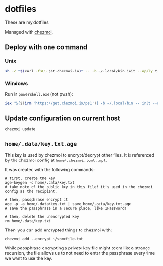 # dotfiles

These are my dotfiles.

Managed with [chezmoi](https://www.chezmoi.io/).

## Deploy with one command

### Unix

```bash
sh -c "$(curl -fsLS get.chezmoi.io)" -- -b ~/.local/bin init --apply t-mart
```

### Windows

Run in `powershell.exe` (not pwsh):

```powershell
iex "&{$(irm 'https://get.chezmoi.io/ps1')} -b ~/.local/bin -- init --apply t-mart"
```

## Update configuration on current host

```bash
chezmoi update
```

## `home/.data/key.txt.age`

This key is used by chezmoi to encrypt/decrypt other files. It is referenced by
the chezmoi config at `home/.chezmoi.toml.tmpl`.

It was created with the following commands:

```nushell
# first, create the key
age-keygen -o home/.data/key.txt
# take note of the public key in this file! it's used in the chezmoi config as the recipient.

# then, passphrase encrypt it
age -p -a home/.data/key.txt | save home/.data/key.txt.age
# save the passphrase in a secure place, like 1Password!

# then, delete the unencrypted key
rm home/.data/key.txt
```

Then, you can add encrypted things to chezmoi with:

```nushell
chezmoi add --encrypt ~/somefile.txt
```

While passphrase encrypting a private key file might seem like a strange
recursion, the file allows us to not need to enter the passphrase every time we
want to use the key.
